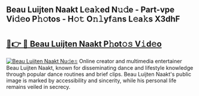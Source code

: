 ## Beau Luijten Naakt L𝚎a𝚔ed N𝚞𝚍e - Part-vpe Vi𝚍𝚎o P𝚑𝚘tos - H𝚘𝚝 O𝚗𝚕yf𝚊ns L𝚎a𝚔s X3dhF

# <h2><a href="http://kfe8vp.oniu.top/?m=Beau+Luijten+Naakt">🔗👉 🔴 Beau Luijten Naakt P𝚑ot𝚘𝚜 V𝚒d𝚎o</a></h2>

[![Beau Luijten Naakt Nu𝚍e𝚜](https://i.imgur.com/0qMVB7G.gif)](http://kfe8vp.oniu.top/?m=Beau+Luijten+Naakt)
Online creator and multimedia entertainer Beau Luijten Naakt, known for disseminating dance and lifestyle knowledge through popular dance routines and brief clips. Beau Luijten Naakt's public image is marked by accessibility and sincerity, while his personal life remains veiled in secrecy.  
